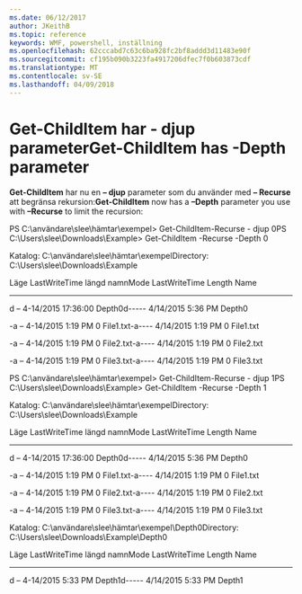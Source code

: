 ```yaml
---
ms.date: 06/12/2017
author: JKeithB
ms.topic: reference
keywords: WMF, powershell, inställning
ms.openlocfilehash: 62cccabd7c63c6ba928fc2bf8addd3d11483e90f
ms.sourcegitcommit: cf195b090b3223fa4917206dfec7f0b603873cdf
ms.translationtype: MT
ms.contentlocale: sv-SE
ms.lasthandoff: 04/09/2018
---
```

# <a name="get-childitem-has--depth-parameter"></a><span data-ttu-id="6d790-102">Get-ChildItem har - djup parameter</span><span class="sxs-lookup"><span data-stu-id="6d790-102">Get-ChildItem has -Depth parameter</span></span>
<span data-ttu-id="6d790-103">**Get-ChildItem** har nu en **– djup** parameter som du använder med **– Recurse** att begränsa rekursion:</span><span class="sxs-lookup"><span data-stu-id="6d790-103">**Get-ChildItem** now has a **–Depth** parameter you use with **–Recurse** to limit the recursion:</span></span>

<span data-ttu-id="6d790-104">PS C:\\användare\\slee\\hämtar\\exempel&gt; Get-ChildItem-Recurse - djup 0</span><span class="sxs-lookup"><span data-stu-id="6d790-104">PS C:\\Users\\slee\\Downloads\\Example&gt; Get-ChildItem -Recurse -Depth 0</span></span>

<span data-ttu-id="6d790-105">Katalog: C:\\användare\\slee\\hämtar\\exempel</span><span class="sxs-lookup"><span data-stu-id="6d790-105">Directory: C:\\Users\\slee\\Downloads\\Example</span></span>

<span data-ttu-id="6d790-106">Läge LastWriteTime längd namn</span><span class="sxs-lookup"><span data-stu-id="6d790-106">Mode LastWriteTime Length Name</span></span>

---- ------------- ------ ----

<span data-ttu-id="6d790-107">d – 4-14/2015 17:36:00 Depth0</span><span class="sxs-lookup"><span data-stu-id="6d790-107">d----- 4/14/2015 5:36 PM Depth0</span></span>

<span data-ttu-id="6d790-108">-a – 4-14/2015 1:19 PM 0 File1.txt</span><span class="sxs-lookup"><span data-stu-id="6d790-108">-a---- 4/14/2015 1:19 PM 0 File1.txt</span></span>

<span data-ttu-id="6d790-109">-a – 4-14/2015 1:19 PM 0 File2.txt</span><span class="sxs-lookup"><span data-stu-id="6d790-109">-a---- 4/14/2015 1:19 PM 0 File2.txt</span></span>

<span data-ttu-id="6d790-110">-a – 4-14/2015 1:19 PM 0 File3.txt</span><span class="sxs-lookup"><span data-stu-id="6d790-110">-a---- 4/14/2015 1:19 PM 0 File3.txt</span></span>

<span data-ttu-id="6d790-111">PS C:\\användare\\slee\\hämtar\\exempel&gt; Get-ChildItem-Recurse - djup 1</span><span class="sxs-lookup"><span data-stu-id="6d790-111">PS C:\\Users\\slee\\Downloads\\Example&gt; Get-ChildItem -Recurse -Depth 1</span></span>

<span data-ttu-id="6d790-112">Katalog: C:\\användare\\slee\\hämtar\\exempel</span><span class="sxs-lookup"><span data-stu-id="6d790-112">Directory: C:\\Users\\slee\\Downloads\\Example</span></span>

<span data-ttu-id="6d790-113">Läge LastWriteTime längd namn</span><span class="sxs-lookup"><span data-stu-id="6d790-113">Mode LastWriteTime Length Name</span></span>

---- ------------- ------ ----

<span data-ttu-id="6d790-114">d – 4-14/2015 17:36:00 Depth0</span><span class="sxs-lookup"><span data-stu-id="6d790-114">d----- 4/14/2015 5:36 PM Depth0</span></span>

<span data-ttu-id="6d790-115">-a – 4-14/2015 1:19 PM 0 File1.txt</span><span class="sxs-lookup"><span data-stu-id="6d790-115">-a---- 4/14/2015 1:19 PM 0 File1.txt</span></span>

<span data-ttu-id="6d790-116">-a – 4-14/2015 1:19 PM 0 File2.txt</span><span class="sxs-lookup"><span data-stu-id="6d790-116">-a---- 4/14/2015 1:19 PM 0 File2.txt</span></span>

<span data-ttu-id="6d790-117">-a – 4-14/2015 1:19 PM 0 File3.txt</span><span class="sxs-lookup"><span data-stu-id="6d790-117">-a---- 4/14/2015 1:19 PM 0 File3.txt</span></span>

<span data-ttu-id="6d790-118">Katalog: C:\\användare\\slee\\hämtar\\exempel\\Depth0</span><span class="sxs-lookup"><span data-stu-id="6d790-118">Directory: C:\\Users\\slee\\Downloads\\Example\\Depth0</span></span>

<span data-ttu-id="6d790-119">Läge LastWriteTime längd namn</span><span class="sxs-lookup"><span data-stu-id="6d790-119">Mode LastWriteTime Length Name</span></span>

---- ------------- ------ ----

<span data-ttu-id="6d790-120">d – 4-14/2015 5:33 PM Depth1</span><span class="sxs-lookup"><span data-stu-id="6d790-120">d----- 4/14/2015 5:33 PM Depth1</span></span>